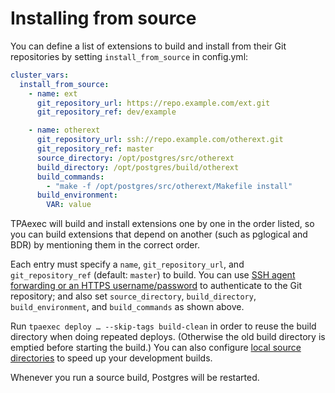 # Installing from source

You can define a list of extensions to build and install from their Git
repositories by setting `install_from_source` in config.yml:

```yaml
cluster_vars:
  install_from_source:
    - name: ext
      git_repository_url: https://repo.example.com/ext.git
      git_repository_ref: dev/example

    - name: otherext
      git_repository_url: ssh://repo.example.com/otherext.git
      git_repository_ref: master
      source_directory: /opt/postgres/src/otherext
      build_directory: /opt/postgres/build/otherext
      build_commands:
        - "make -f /opt/postgres/src/otherext/Makefile install"
      build_environment:
        VAR: value
```

TPAexec will build and install extensions one by one in the order
listed, so you can build extensions that depend on another (such as
pglogical and BDR) by mentioning them in the correct order.

Each entry must specify a `name`, `git_repository_url`, and
`git_repository_ref` (default: `master`) to build. You can use
[SSH agent forwarding or an HTTPS username/password](git-credentials.md)
to authenticate to the Git repository; and also set
`source_directory`, `build_directory`, `build_environment`, and
`build_commands` as shown above.

Run `tpaexec deploy … --skip-tags build-clean` in order to reuse the
build directory when doing repeated deploys. (Otherwise the old build
directory is emptied before starting the build.) You can also configure
[local source directories](configure-source.md#local-source-directories)
to speed up your development builds.

Whenever you run a source build, Postgres will be restarted.

